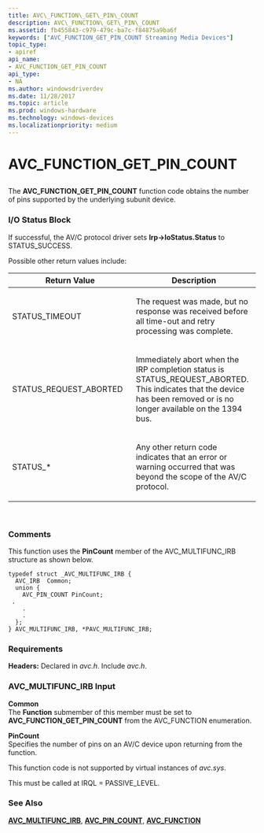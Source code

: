 ```yaml
---
title: AVC\_FUNCTION\_GET\_PIN\_COUNT
description: AVC\_FUNCTION\_GET\_PIN\_COUNT
ms.assetid: fb455843-c979-479c-ba7c-f84875a9ba6f
keywords: ["AVC_FUNCTION_GET_PIN_COUNT Streaming Media Devices"]
topic_type:
- apiref
api_name:
- AVC_FUNCTION_GET_PIN_COUNT
api_type:
- NA
ms.author: windowsdriverdev
ms.date: 11/28/2017
ms.topic: article
ms.prod: windows-hardware
ms.technology: windows-devices
ms.localizationpriority: medium
---
```


# AVC\_FUNCTION\_GET\_PIN\_COUNT


## <span id="ddk_avc_function_get_pin_count_ks"></span><span id="DDK_AVC_FUNCTION_GET_PIN_COUNT_KS"></span>


The **AVC\_FUNCTION\_GET\_PIN\_COUNT** function code obtains the number of pins supported by the underlying subunit device.

### <span id="i_o_status_block"></span><span id="I_O_STATUS_BLOCK"></span>I/O Status Block

If successful, the AV/C protocol driver sets **Irp-&gt;IoStatus.Status** to STATUS\_SUCCESS.

Possible other return values include:

<table>
<colgroup>
<col width="50%" />
<col width="50%" />
</colgroup>
<thead>
<tr class="header">
<th>Return Value</th>
<th>Description</th>
</tr>
</thead>
<tbody>
<tr class="odd">
<td><p>STATUS_TIMEOUT</p></td>
<td><p>The request was made, but no response was received before all time-out and retry processing was complete.</p></td>
</tr>
<tr class="even">
<td><p>STATUS_REQUEST_ABORTED</p></td>
<td><p>Immediately abort when the IRP completion status is STATUS_REQUEST_ABORTED. This indicates that the device has been removed or is no longer available on the 1394 bus.</p></td>
</tr>
<tr class="odd">
<td><p>STATUS_*</p></td>
<td><p>Any other return code indicates that an error or warning occurred that was beyond the scope of the AV/C protocol.</p></td>
</tr>
</tbody>
</table>

 

### <span id="comments"></span><span id="COMMENTS"></span>Comments

This function uses the **PinCount** member of the AVC\_MULTIFUNC\_IRB structure as shown below.

```
typedef struct _AVC_MULTIFUNC_IRB {
  AVC_IRB  Common;
  union {
    AVC_PIN_COUNT PinCount;
 .
    .
    .
  };
} AVC_MULTIFUNC_IRB, *PAVC_MULTIFUNC_IRB;
```

### <span id="requirements"></span><span id="REQUIREMENTS"></span>Requirements

**Headers:** Declared in *avc.h*. Include *avc.h*.

### <span id="avc_multifunc_irb_input"></span><span id="AVC_MULTIFUNC_IRB_INPUT"></span>AVC\_MULTIFUNC\_IRB Input

<span id="Common"></span><span id="common"></span><span id="COMMON"></span>**Common**  
The **Function** submember of this member must be set to **AVC\_FUNCTION\_GET\_PIN\_COUNT** from the AVC\_FUNCTION enumeration.

<span id="PinCount"></span><span id="pincount"></span><span id="PINCOUNT"></span>**PinCount**  
Specifies the number of pins on an AV/C device upon returning from the function.

This function code is not supported by virtual instances of *avc.sys*.

This must be called at IRQL = PASSIVE\_LEVEL.

### <span id="see_also"></span><span id="SEE_ALSO"></span>See Also

[**AVC\_MULTIFUNC\_IRB**](https://msdn.microsoft.com/library/windows/hardware/ff554177), [**AVC\_PIN\_COUNT**](https://msdn.microsoft.com/library/windows/hardware/ff554183), [**AVC\_FUNCTION**](https://msdn.microsoft.com/library/windows/hardware/ff554145)

 

 





